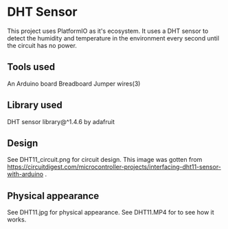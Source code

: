 # DHT Sensor

This project uses PlatformIO as it's ecosystem.
It uses a DHT sensor to detect the humidity and temperature in the environment every second until the circuit has no power.

## Tools used

An Arduino board
Breadboard
Jumper wires(3)

## Library used

DHT sensor library@^1.4.6 by adafruit

## Design

See DHT11_circuit.png for circuit design. This image was gotten from https://circuitdigest.com/microcontroller-projects/interfacing-dht11-sensor-with-arduino .

## Physical appearance

See DHT11.jpg for physical appearance.
See DHT11.MP4 for to see how it works.